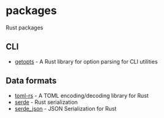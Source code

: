 # packages
Rust packages

## CLI
- [getopts](https://github.com/rust-lang-nursery/getopts) - A Rust library for
  option parsing for CLI utilities

## Data formats
- [toml-rs](https://github.com/alexcrichton/toml-rs) - A TOML encoding/decoding
  library for Rust
- [serde](https://github.com/serde-rs/serde) - Rust serialization
- [serde_json](https://github.com/serde-rs/json) - JSON Serialization for Rust

